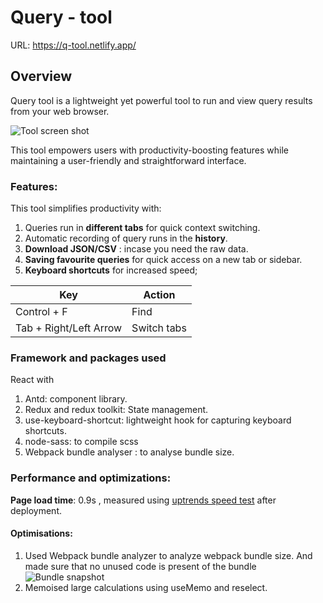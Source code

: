 # Query - tool 
URL:  https://q-tool.netlify.app/

  ## Overview
  Query tool is a lightweight yet powerful tool to run and view query results from your web browser.

 ![Tool screen shot](https://i.imgur.com/khfE1n3.png)

This tool empowers users with productivity-boosting features while maintaining a user-friendly and straightforward interface.
### Features:
  
This tool simplifies productivity with:
1.  Queries run in **different tabs** for quick context switching. 
2.  Automatic recording of query runs in the **history**.
3. **Download JSON/CSV** : incase you need the raw data.
4.  **Saving favourite queries** for quick access on a new tab or sidebar.
5. **Keyboard shortcuts** for increased speed; 


| Key | Action  |
|--|--|
|Control + F  | Find |
|Tab + Right/Left Arrow  | Switch tabs |

### Framework and packages used
React with 
1. Antd: component library.
2. Redux and redux toolkit: State management. 
3. use-keyboard-shortcut: lightweight hook for capturing keyboard shortcuts.
4. node-sass: to compile scss
5. Webpack bundle analyser : to analyse bundle size.

### Performance and optimizations:
**Page load time**:  0.9s , measured using [uptrends speed test](https://www.uptrends.com/tools/website-speed-test) after deployment.

#### Optimisations: 
1. Used Webpack bundle analyzer to analyze webpack bundle size. And made sure that no unused code is present of the bundle
	![Bundle snapshot](https://i.imgur.com/V4XHa73.png)
2. Memoised large calculations using useMemo and reselect.
